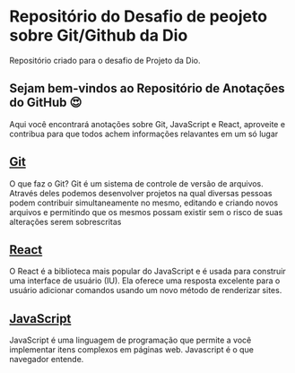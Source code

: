 # Repositório do Desafio de peojeto sobre Git/Github da Dio

Repositório criado para o desafio de Projeto da Dio.

## Sejam bem-vindos ao Repositório de Anotações do GitHub :heart_eyes:

Aqui você encontrará anotações sobre Git, JavaScript e React, aproveite e contribua para que todos achem informações relavantes em um só lugar

## **[Git](https://github.com/ViniciusLima7/dio-desafio-github-versionamento/tree/main/Git)**

O que faz o Git?
Git é um sistema de controle de versão de arquivos. Através deles podemos desenvolver projetos na qual diversas pessoas podem contribuir simultaneamente no mesmo, editando e criando novos arquivos e permitindo que os mesmos possam existir sem o risco de suas alterações serem sobrescritas

## **[React](https://github.com/ViniciusLima7/dio-desafio-github-versionamento/tree/main/React)**

O React é a biblioteca mais popular do JavaScript e é usada para construir uma interface de usuário (IU). Ela oferece uma resposta excelente para o usuário adicionar comandos usando um novo método de renderizar sites.

## [JavaScript](https://github.com/ViniciusLima7/dio-desafio-github-versionamento/tree/main/JavaScript)

JavaScript é uma linguagem de programação que permite a você implementar itens complexos em páginas web. Javascript é o que navegador entende.
